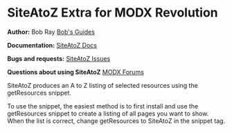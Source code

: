 SiteAtoZ Extra for MODX Revolution
=======================================


**Author:** Bob Ray [Bob's Guides](https://bobsguides.com)

**Documentation:** [SiteAtoZ Docs](https://bobsguides.com/siteatoz-tutorial.html)

**Bugs and requests:** [SiteAtoZ Issues](https://github.com/BobRay/SiteAtoZ/issues)

**Questions about using SiteAtoZ** [MODX Forums](https://forums.modx.com)


SiteAtoZ produces an A to Z listing of selected resources using the getResources snippet.

To use the snippet, the easiest method is to first install and use the getResources snippet to create a listing of all pages you want to show. When the list is correct, change getResources to SiteAtoZ in the snippet tag.
